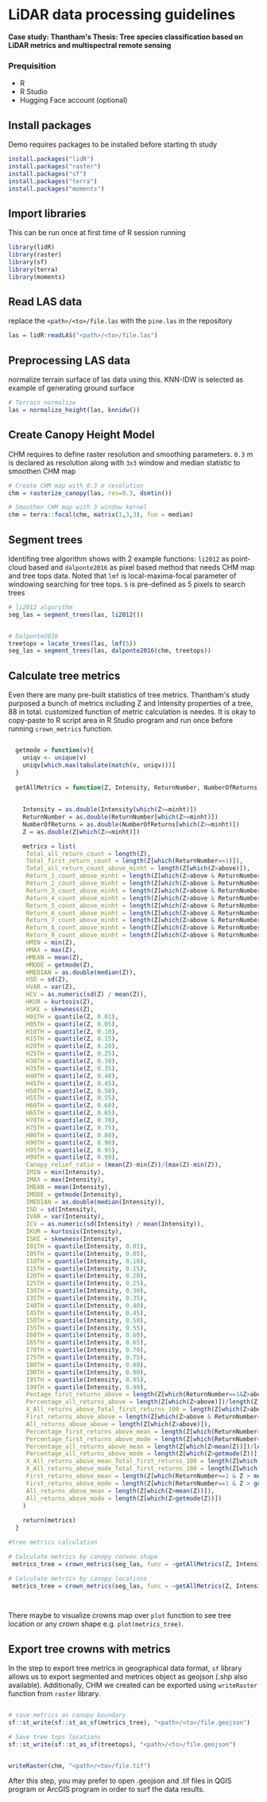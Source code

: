 # LiDAR data processing guidelines

**Case study: Thantham's Thesis: Tree species classification based on LiDAR metrics and multispectral remote sensing**

### Prequisition

- R
- R Studio
- Hugging Face account (optional)

## Install packages

Demo requires packages to be installed before starting th study

```R
install.packages("lidR")
install.packages("raster")
install.packages("sf")
install.packages("terra")
install.packages("moments")
```

## Import libraries

This can be run once at first time of R session running

```R
library(lidR)
library(raster)
library(sf)
library(terra)
library(moments)
```

## Read LAS data

replace the `<path>/<to>/file.las` with the `pine.las` in the repository 

```R
las = lidR:readLAS("<path>/<to>/file.las")
```

## Preprocessing LAS data
normalize terrain surface of las data using this. KNN-IDW is selected as example of generating ground surface
```R
# Terrain normalize
las = normalize_height(las, knnidw())
```

## Create Canopy Height Model

CHM requires to define raster resolution and smoothing parameters. `0.3` m is declared as resolution along with `3x3` window and median statistic to smoothen CHM map 
```R
# Create CHM map with 0.3 m resolution
chm = rasterize_canopy(las, res=0.3, dsmtin())

# Smoothen CHM map with 3 window kernel
chm = terra::focal(chm, matrix(1,3,3), fun = median)
```

## Segment trees
Identifing tree algorithm  shows with 2 example functions: `li2012` as point-cloud based and `dalponte2016` as pixel based method that needs CHM map and tree tops data. Noted that `lmf` is local-maxima-focal parameter of windowing searching for tree tops. `5` is pre-defined as 5 pixels to search trees
```R
# li2012 algorithm
seg_las = segment_trees(las, li2012())


# Dalponte2016
treetops = locate_trees(las, lmf(5))
seg_las = segment_trees(las, dalponte2016(chm, treetops))

```

## Calculate tree metrics

Even there are many pre-built statistics of tree metrics. Thantham's study purposed a bunch of metrics including Z and Intensity properties of a tree, 88 in total. customized function of metric calculation is needes. It is okay to copy-paste to R script area in R Studio program and run once before running `crown_metrics` function.

```R

  getmode = function(v){
    uniqv <- unique(v)
    uniqv[which.max(tabulate(match(v, uniqv)))]
  }
  
  getAllMetrics = function(Z, Intensity, ReturnNumber, NumberOfReturns, above=2.0, minht=1.37){
    
    
    Intensity = as.double(Intensity[which(Z>=minht)])
    ReturnNumber = as.double(ReturnNumber[which(Z>=minht)])
    NumberOfReturns = as.double(NumberOfReturns[which(Z>=minht)])
    Z = as.double(Z[which(Z>=minht)])

    metrics = list(
     Total_all_return_count = length(Z),
     Total_first_return_count = length(Z[which(ReturnNumber==1)]),
     Total_all_return_count_above_minht = length(Z[which(Z>above)]),
     Return_1_count_above_minht = length(Z[which(Z>above & ReturnNumber==1)]),
     Return_2_count_above_minht = length(Z[which(Z>above & ReturnNumber==2)]),
     Return_3_count_above_minht = length(Z[which(Z>above & ReturnNumber==3)]),
     Return_4_count_above_minht = length(Z[which(Z>above & ReturnNumber==4)]),
     Return_5_count_above_minht = length(Z[which(Z>above & ReturnNumber==5)]),
     Return_6_count_above_minht = length(Z[which(Z>above & ReturnNumber==6)]),
     Return_7_count_above_minht = length(Z[which(Z>above & ReturnNumber==7)]),
     Return_8_count_above_minht = length(Z[which(Z>above & ReturnNumber==8)]),
     Return_9_count_above_minht = length(Z[which(Z>above & ReturnNumber==9)]),
     HMIN = min(Z),
     HMAX = max(Z),
     HMEAN = mean(Z),
     HMODE = getmode(Z),
     HMEDIAN = as.double(median(Z)),
     HSD = sd(Z),
     HVAR = var(Z),
     HCV = as.numeric(sd(Z) / mean(Z)),
     HKUR = kurtosis(Z),
     HSKE = skewness(Z),
     H01TH = quantile(Z, 0.01),
     H05TH = quantile(Z, 0.05),
     H10TH = quantile(Z, 0.10),
     H15TH = quantile(Z, 0.15),
     H20TH = quantile(Z, 0.20),
     H25TH = quantile(Z, 0.25),
     H30TH = quantile(Z, 0.30),
     H35TH = quantile(Z, 0.35),
     H40TH = quantile(Z, 0.40),
     H45TH = quantile(Z, 0.45),
     H50TH = quantile(Z, 0.50),
     H55TH = quantile(Z, 0.55),
     H60TH = quantile(Z, 0.60),
     H65TH = quantile(Z, 0.65),
     H70TH = quantile(Z, 0.70),
     H75TH = quantile(Z, 0.75),
     H80TH = quantile(Z, 0.80),
     H90TH = quantile(Z, 0.90),
     H95TH = quantile(Z, 0.95),
     H99TH = quantile(Z, 0.99),
     Canopy_relief_ratio = (mean(Z)-min(Z))/(max(Z)-min(Z)),
     IMIN = min(Intensity),
     IMAX = max(Intensity),
     IMEAN = mean(Intensity),
     IMODE = getmode(Intensity),
     IMEDIAN = as.double(median(Intensity)),
     ISD = sd(Intensity),
     IVAR = var(Intensity),
     ICV = as.numeric(sd(Intensity) / mean(Intensity)),
     IKUR = kurtosis(Intensity),
     ISKE = skewness(Intensity),
     I01TH = quantile(Intensity, 0.01),
     I05TH = quantile(Intensity, 0.05),
     I10TH = quantile(Intensity, 0.10),
     I15TH = quantile(Intensity, 0.15),
     I20TH = quantile(Intensity, 0.20),
     I25TH = quantile(Intensity, 0.25),
     I30TH = quantile(Intensity, 0.30),
     I35TH = quantile(Intensity, 0.35),
     I40TH = quantile(Intensity, 0.40),
     I45TH = quantile(Intensity, 0.45),
     I50TH = quantile(Intensity, 0.50),
     I55TH = quantile(Intensity, 0.55),
     I60TH = quantile(Intensity, 0.60),
     I65TH = quantile(Intensity, 0.65),
     I70TH = quantile(Intensity, 0.70),
     I75TH = quantile(Intensity, 0.75),
     I80TH = quantile(Intensity, 0.80),
     I90TH = quantile(Intensity, 0.90),
     I95TH = quantile(Intensity, 0.95),
     I99TH = quantile(Intensity, 0.99),
     Pentage_first_returns_above = length(Z[which(ReturnNumber==1&Z>above)])/length(Z)*100,
     Percentage_all_returns_above = length(Z[which(Z>above)])/length(Z)*100,
     X_All_returns_above_Total_first_returns_100 = length(Z[which(Z>above)])/length(Z[which(ReturnNumber==1)])*100,
     First_returns_above_above = length(Z[which(Z>above & ReturnNumber==1)]),
     All_returns_above_above = length(Z[which(Z>above)]),
     Percentage_first_returns_above_mean = length(Z[which(ReturnNumber==1&Z>mean(Z))])/length(Z)*100,
     Percentage_first_returns_above_mode = length(Z[which(ReturnNumber==1&Z>getmode(Z))])/length(Z)*100,
     Percentage_all_returns_above_mean = length(Z[which(Z>mean(Z))])/length(Z)*100,
     Percentage_all_returns_above_mode = length(Z[which(Z>getmode(Z))])/length(Z)*100,
     X_All_returns_above_mean_Total_first_returns_100 = length(Z[which(Z>mean(Z))])/length(Z[which(ReturnNumber==1)])*100,
     X_All_returns_above_mode_Total_first_returns_100 = length(Z[which(Z>getmode(Z))])/length(Z[which(ReturnNumber==1)])*100,
     First_returns_above_mean = length(Z[which(ReturnNumber==1 & Z > mean(Z))]),
     First_returns_above_mode = length(Z[which(ReturnNumber==1 & Z > getmode(Z))]),
     All_returns_above_mean = length(Z[which(Z>mean(Z))]),
     All_returns_above_mode = length(Z[which(Z>getmode(Z))])
    )
    
    return(metrics)
  }

#tree metrics calculation

# Calculate metrics by canopy convex shape
 metrics_tree = crown_metrics(seg_las, func = ~getAllMetrics(Z, Intensity, ReturnNumber, NumberOfReturns, above = 2.0, minht = 1.37), geom="convex")

# Calculate metrics by canopy locations
 metrics_tree = crown_metrics(seg_las, func = ~getAllMetrics(Z, Intensity, ReturnNumber, NumberOfReturns, above = 2.0, minht = 1.37))

  
```

There maybe to visualize crowns map over `plot` function to see tree location or any crown shape e.g. `plot(metrics_tree)`.

## Export tree crowns with metrics

In the step to export tree metrics in geographical data format, `sf` library allows us to export segmented and metrices object as geojson (.shp also available). Additionally, CHM we created can be exported using `writeRaster` function from `raster` library.

```R

# save metrics as canopy boundary
sf::st_write(sf::st_as_sf(metrics_tree), "<path>/<to>/file.geojson")

# Save tree tops locations
sf::st_write(sf::st_as_sf(treetops), "<path>/<to>/file.geojson")


writeRaster(chm, "<path>/<to>/file.tif")
```

After this step, you may prefer to open .geojson and .tif files in QGIS program or ArcGIS program in order to surf the data results.
